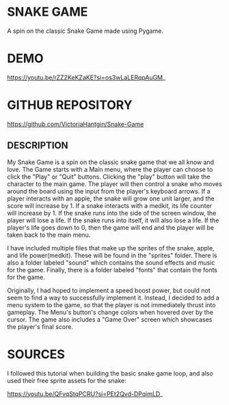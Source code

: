 # SNAKE GAME
A spin on the classic Snake Game made using Pygame.

# DEMO
https://youtu.be/rZZ2KeKZaKE?si=os3wLaLERqpAuGM_

# GITHUB REPOSITORY
https://github.com/VictoriaHantgin/Snake-Game

## DESCRIPTION

My Snake Game is a spin on the classic snake game that we all know and love. The Game starts with a Main menu, where the player can choose to click the "Play" or "Quit" buttons. Clicking the "play" button will take the character to the main game. The player will then control a snake who moves around the board using the input from the player's keyboard arrows. If a player interacts with an apple, the snake will grow one unit larger, and the score will increase by 1. If a snake interacts with a medkit, its life counter will increase by 1. If the snake runs into the side of the screen window, the player will lose a life. If the snake runs into itself, it will also lose a life. If the player's life goes down to 0, then the game will end and the player will be taken back to the main menu. 

I have included multiple files that make up the sprites of the snake, apple, and life power(medkit). These will be found in the "sprites" folder. There is also a folder labeled "sound" which contains the sound effects and music for the game. Finally, there is a folder labeled "fonts" that contain the fonts for the game. 

Originally, I had hoped to implement a speed boost power, but could not seem to find a way to successfully implement it. Instead, I decided to add a menu system to the game, so that the player is not immediately thrust into gameplay. The Menu's button's change colors when hovered over by the cursor. The game also includes a "Game Over" screen which showcases the player's final score. 

# SOURCES

I followed this tutorial when building the basic snake game loop, and also used their free sprite assets for the snake:

https://youtu.be/QFvqStqPCRU?si=PEt2Qvd-DPqimLD_